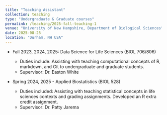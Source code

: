 ```yaml
---
title: "Teaching Assistant"
collection: teaching
type: "Undergraduate & Graduate courses"
permalink: /teaching/2025-fall-teaching-1
venue: "University of New Hampshire, Department of Biological Sciences"
date: 2025-08-25
location: "Durham, NH USA"
---
```


* Fall 2023, 2024, 2025: Data Science for Life Sciences (BIOL 706/806)
  * Duties include: Assisting with teaching computational concepts of R, markdown, and Git to undergraduate and graduate students.
  * Supervisor: Dr. Easton White

* Spring 2024, 2025 - Applied Biostatistics (BIOL 528)
  * Duties included: Assisting with teaching statistical concepts in life sciences contexts and grading assignments. Developed an R extra credit assignment. 
  * Supervisor: Dr. Patty Jarema
  
  



